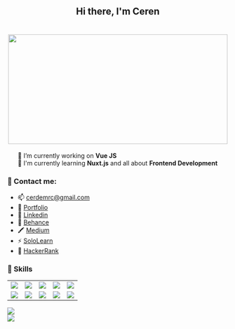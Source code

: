 <h2 align="center"><b>Hi there, I'm Ceren</b></h2>

<h1 align="center"><img src="https://i.pinimg.com/564x/40/00/8d/40008da157d71c4cc7c5b490e82e20f1.jpg" width="500" height="250"></h1>
<ul style="list-style:none">
	<li>🔭 I’m currently working on <b>Vue JS</b></li>
	<li>🌱 I'm currently learning <b>Nuxt.js</b> and all about <b>Frontend Development</b> </li>
</ul>

<h3>💬 Contact me:</h3>
<ul>
	<li>📫 <a href="#">cerdemrc@gmail.com</a></li>
	<li>🌙 <a href="https://cerdemrc.github.io/" target="_blank">Portfolio</a></li>
	<li>📌 <a href="https://www.linkedin.com/in/cerendemirci/" target="_blank">Linkedin</a></li>
	<li>🌈 <a href="https://www.behance.net/cerendemirci" target="_blank">Behance</a></li>
	<li>🖍️ <a href="https://medium.com/@cerdemrc" target="_blank">Medium</a></li>
	<li>⚡ <a href="https://www.sololearn.com/Profile/18712888" target="_blank">SoloLearn</a></li>
	<li>🔮 <a href="https://www.hackerrank.com/cerdemrc" target="_blank">HackerRank</a></li>
</ul>

<h3>🚀 Skills</h3>
<table>
	<tr>
		<td align="center"><img src="https://img.shields.io/badge/html5%20-%23E34F26.svg?&style=for-the-badge&logo=html5&logoColor=white" /></td>
		<td align="center"><img src="https://img.shields.io/badge/css-%23239120.svg?&style=for-the-badge&logo=css3&logoColor=white" /></td>
		<td align="center"><img src="https://img.shields.io/badge/javascript-%23F7DF1E.svg?&style=for-the-badge&logo=javascript&logoColor=black" /></td>
		<td align="center"><img src="https://img.shields.io/badge/vuejs%20-%2335495e.svg?&style=for-the-badge&logo=vue.js&logoColor=%234FC08D" /></td>
		<td align="center"><img src="https://img.shields.io/badge/bootstrap%20-%23563D7C.svg?&style=for-the-badge&logo=bootstrap&logoColor=white" /></td>
	</tr>
	<tr>
		<td align="center"><img src="https://img.shields.io/badge/jquery%20-%230769AD.svg?&style=for-the-badge&logo=jquery&logoColor=white" /></td>
		<td align="center"><img src="https://img.shields.io/badge/sass%20-%23CC6699.svg?&style=for-the-badge&logo=sass&logoColor=white" /></td>
		<td align="center"><img src="https://img.shields.io/badge/php-%23777BB4.svg?&style=for-the-badge&logo=php&logoColor=white" /></td>
		<td align="center"><img src="https://img.shields.io/badge/c%23%20-%23239120.svg?&style=for-the-badge&logo=c-sharp&logoColor=white" /></td>
		<td align="center"><img src="https://img.shields.io/badge/laravel%20-%23FF2D20.svg?&style=for-the-badge&logo=laravel&logoColor=white" /></td>
	</tr>
</table>



<a href="https://github.com/cerdemrc">
  <img align="center" src="https://github-readme-stats.anuraghazra1.vercel.app/api/top-langs/?username=cerdemrc&layout=compact&theme=radical" />
</a><br>
<img src="https://komarev.com/ghpvc/?username=cerdemrc&color=ff69b4">
